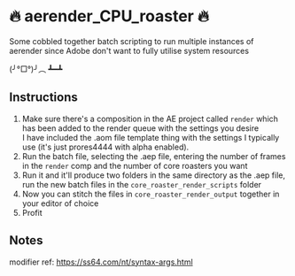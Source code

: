 # 🔥 aerender_CPU_roaster 🔥
Some cobbled together batch scripting to run multiple instances of aerender since Adobe don't want to fully utilise system resources  

(╯°□°)╯︵ ┻━┻

## Instructions
1. Make sure there's a composition in the AE project called `render` which has been added to the render queue with the settings you desire  
I have included the .aom file template thing with the settings I typically use (it's just prores4444 with alpha enabled). 
2. Run the batch file, selecting the .aep file, entering the number of frames in the `render` comp and the number of core roasters you want
4. Run it and it'll produce two folders in the same directory as the .aep file, run the new batch files in the `core_roaster_render_scripts` folder
5. Now you can stitch the files in `core_roaster_render_output` together in your editor of choice
6. Profit

## Notes 
modifier ref: https://ss64.com/nt/syntax-args.html
